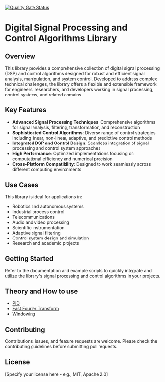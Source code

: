 [![Quality Gate Status](https://sonarcloud.io/api/project_badges/measure?project=embedded-pro_embedded-dsp-control&metric=alert_status)](https://sonarcloud.io/summary/new_code?id=embedded-pro_embedded-dsp-control)

# Digital Signal Processing and Control Algorithms Library

## Overview

This library provides a comprehensive collection of digital signal processing (DSP) and control algorithms designed for robust and efficient signal analysis, manipulation, and system control. Developed to address complex technical challenges, the library offers a flexible and extensible framework for engineers, researchers, and developers working in signal processing, control systems, and related domains.

## Key Features

- **Advanced Signal Processing Techniques**: Comprehensive algorithms for signal analysis, filtering, transformation, and reconstruction
- **Sophisticated Control Algorithms**: Diverse range of control strategies including linear, non-linear, adaptive, and predictive control methods
- **Integrated DSP and Control Design**: Seamless integration of signal processing and control system approaches
- **High Performance**: Optimized implementations focusing on computational efficiency and numerical precision
- **Cross-Platform Compatibility**: Designed to work seamlessly across different computing environments

## Use Cases

This library is ideal for applications in:
- Robotics and autonomous systems
- Industrial process control
- Telecommunications
- Audio and video processing
- Scientific instrumentation
- Adaptive signal filtering
- Control system design and simulation
- Research and academic projects

## Getting Started

Refer to the documentation and example scripts to quickly integrate and utilize the library's signal processing and control algorithms in your projects.

## Theory and How to use

- [PID](doc/controllers/Pid.md)
- [Fast Fourier Transform](doc/analysis/FastFourierTransform.md)
- [Windowing](doc/windowing/window.md)

## Contributing

Contributions, issues, and feature requests are welcome. Please check the contributing guidelines before submitting pull requests.

## License

[Specify your license here - e.g., MIT, Apache 2.0]
